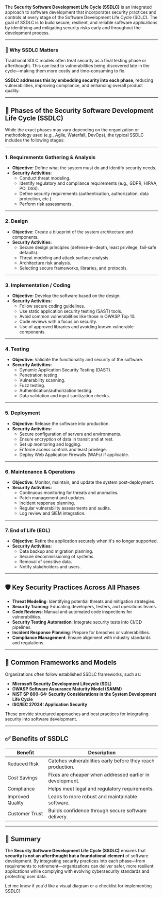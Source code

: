 The **Security Software Development Life Cycle (SSDLC)** is an integrated approach to software development that incorporates security practices and controls at every stage of the Software Development Life Cycle (SDLC). The goal of SSDLC is to build secure, resilient, and reliable software applications by identifying and mitigating security risks early and throughout the development process.

---

### 🔐 Why SSDLC Matters

Traditional SDLC models often treat security as a final testing phase or afterthought. This can lead to vulnerabilities being discovered late in the cycle—making them more costly and time-consuming to fix.

**SSDLC addresses this by embedding security into each phase**, reducing vulnerabilities, improving compliance, and enhancing overall product quality.

---

## 🔄 Phases of the Security Software Development Life Cycle (SSDLC)

While the exact phases may vary depending on the organization or methodology used (e.g., Agile, Waterfall, DevOps), the typical SSDLC includes the following stages:

---

### 1. **Requirements Gathering & Analysis**

- **Objective:** Define what the system must do and identify security needs.
- **Security Activities:**
  - Conduct threat modeling.
  - Identify regulatory and compliance requirements (e.g., GDPR, HIPAA, PCI DSS).
  - Define security requirements (authentication, authorization, data protection, etc.).
  - Perform risk assessments.

---

### 2. **Design**

- **Objective:** Create a blueprint of the system architecture and components.
- **Security Activities:**
  - Secure design principles (defense-in-depth, least privilege, fail-safe defaults).
  - Threat modeling and attack surface analysis.
  - Architecture risk analysis.
  - Selecting secure frameworks, libraries, and protocols.

---

### 3. **Implementation / Coding**

- **Objective:** Develop the software based on the design.
- **Security Activities:**
  - Follow secure coding guidelines.
  - Use static application security testing (SAST) tools.
  - Avoid common vulnerabilities like those in OWASP Top 10.
  - Code reviews with a focus on security.
  - Use of approved libraries and avoiding known vulnerable components.

---

### 4. **Testing**

- **Objective:** Validate the functionality and security of the software.
- **Security Activities:**
  - Dynamic Application Security Testing (DAST).
  - Penetration testing.
  - Vulnerability scanning.
  - Fuzz testing.
  - Authentication/authorization testing.
  - Data validation and input sanitization checks.

---

### 5. **Deployment**

- **Objective:** Release the software into production.
- **Security Activities:**
  - Secure configuration of servers and environments.
  - Ensure encryption of data in transit and at rest.
  - Set up monitoring and logging.
  - Enforce access controls and least privilege.
  - Deploy Web Application Firewalls (WAFs) if applicable.

---

### 6. **Maintenance & Operations**

- **Objective:** Monitor, maintain, and update the system post-deployment.
- **Security Activities:**
  - Continuous monitoring for threats and anomalies.
  - Patch management and updates.
  - Incident response planning.
  - Regular vulnerability assessments and audits.
  - Log review and SIEM integration.

---

### 7. **End of Life (EOL)**

- **Objective:** Retire the application securely when it's no longer supported.
- **Security Activities:**
  - Data backup and migration planning.
  - Secure decommissioning of systems.
  - Removal of sensitive data.
  - Notify stakeholders and users.

---

## 🛡️ Key Security Practices Across All Phases

- **Threat Modeling**: Identifying potential threats and mitigation strategies.
- **Security Training**: Educating developers, testers, and operations teams.
- **Code Reviews**: Manual and automated code inspections for vulnerabilities.
- **Security Testing Automation**: Integrate security tests into CI/CD pipelines.
- **Incident Response Planning**: Prepare for breaches or vulnerabilities.
- **Compliance Management**: Ensure alignment with industry standards and regulations.

---

## 🧩 Common Frameworks and Models

Organizations often follow established SSDLC frameworks, such as:

- **Microsoft Security Development Lifecycle (SDL)**
- **OWASP Software Assurance Maturity Model (SAMM)**
- **NIST SP 800-64: Security Considerations in the System Development Life Cycle**
- **ISO/IEC 27034: Application Security**

These provide structured approaches and best practices for integrating security into software development.

---

## ✅ Benefits of SSDLC

| Benefit | Description |
|--------|-------------|
| Reduced Risk | Catches vulnerabilities early before they reach production. |
| Cost Savings | Fixes are cheaper when addressed earlier in development. |
| Compliance | Helps meet legal and regulatory requirements. |
| Improved Quality | Leads to more robust and maintainable software. |
| Customer Trust | Builds confidence through secure software delivery. |

---

## 📌 Summary

The **Security Software Development Life Cycle (SSDLC)** ensures that **security is not an afterthought but a foundational element** of software development. By integrating security practices into each phase—from requirements to retirement—organizations can deliver safer, more resilient applications while complying with evolving cybersecurity standards and protecting user data.

Let me know if you'd like a visual diagram or a checklist for implementing SSDLC!
